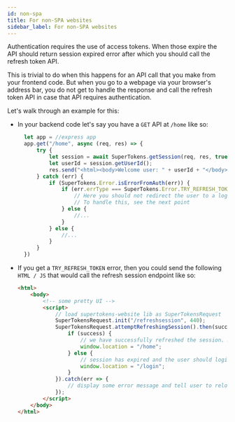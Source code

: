 ```yaml
---
id: non-spa
title: For non-SPA websites
sidebar_label: For non-SPA websites
---
```


Authentication requires the use of access tokens. When those expire the API should return session expired error after which you should call the refresh token API. 

This is trivial to do when this happens for an API call that you make from your frontend code. But when you go to a webpage via your browser's address bar, you do not get to handle the response and call the refresh token API in case that API requires authentication.

Let's walk through an example for this:
- In your backend code let's say you have a ```GET``` API at ```/home``` like so:
  ```js
    let app = //express app
    app.get("/home", async (req, res) => {
        try {
            let session = await SuperTokens.getSession(req, res, true);
            let userId = session.getUserId();
            res.send("<html><body>Welcome user: " + userId + "</body></html>");
        } catch (err) {
            if (SuperTokens.Error.isErrorFromAuth(err)) {
                if (err.errType === SuperTokens.Error.TRY_REFRESH_TOKEN) {
                    // Here you should not redirect the user to a login page since their session might still be alive. It could just be that their access token has expired.
                    // To handle this, see the next point
                } else {
                    //...
                }
            } else {
                //...
            }
        }
    })
  ```
- If you get a ```TRY_REFRESH_TOKEN``` error, then you could send the following ```HTML / JS``` that would call the refresh session endpoint like so:
  ```html
  <html>
      <body>
          <!-- some pretty UI -->
          <script>
              // load supertokens-website lib as SuperTokensRequest
              SuperTokensRequest.init("/refreshsession", 440);
              SuperTokensRequest.attemptRefreshingSession().then(success => {
                  if (success) {
                      // we have successfully refreshed the session. Now we can reload the home page and it should work!
                      window.location = "/home";
                  } else {
                      // session has expired and the user should login again.
                      window.location = "/login";
                  }
              }).catch(err => {
                  // display some error message and tell user to reload the page.
              });
          </script>
      </body>
  </html>
  ```